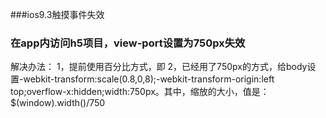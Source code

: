###ios9.3触摸事件失效

### 在app内访问h5项目，view-port设置为750px失效
解决办法：   1，提前使用百分比方式，即<meta name="viewport" content="width=device-width, initial-scale=1.0">
            2，已经用了750px的方式，给body设置-webkit-transform:scale(0.8,0,8);-webkit-transform-origin:left top;overflow-x:hidden;width:750px。其中，缩放的大小，值是：$(window).width()/750
